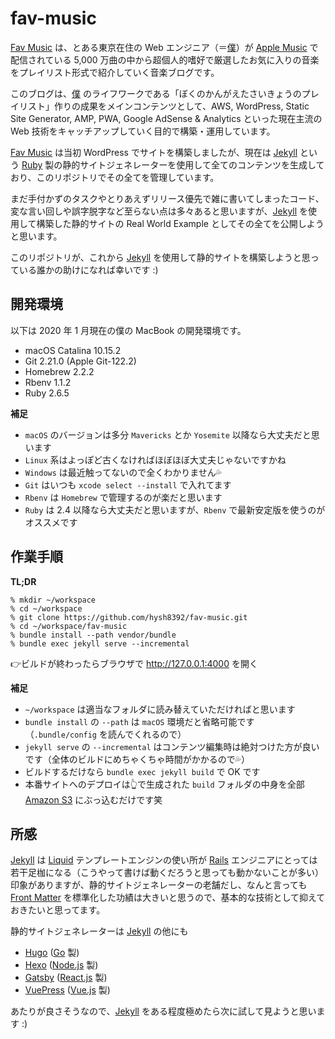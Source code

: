 # fav-music

[Fav Music](https://fav-music.tokyo/) は、とある東京在住の Web エンジニア（＝[僕](https://fav-music.tokyo/author.html)）が [Apple Music](https://www.apple.com/jp/apple-music/) で配信されている 5,000 万曲の中から超個人的嗜好で厳選したお気に入りの音楽をプレイリスト形式で紹介していく音楽ブログです。

このブログは、[僕](https://fav-music.tokyo/author.html) のライフワークである「ぼくのかんがえたさいきょうのプレイリスト」作りの成果をメインコンテンツとして、AWS, WordPress, Static Site Generator, AMP, PWA, Google AdSense & Analytics といった現在主流の Web 技術をキャッチアップしていく目的で構築・運用しています。

[Fav Music](https://fav-music.tokyo/) は当初 WordPress でサイトを構築しましたが、現在は [Jekyll](https://github.com/jekyll/jekyll) という [Ruby](https://github.com/ruby/ruby) 製の静的サイトジェネレーターを使用して全てのコンテンツを生成しており、このリポジトリでその全てを管理しています。

まだ手付かずのタスクやとりあえずリリース優先で雑に書いてしまったコード、変な言い回しや誤字脱字など至らない点は多々あると思いますが、[Jekyll](https://github.com/jekyll/jekyll) を使用して構築した静的サイトの Real World Example としてその全てを公開しようと思います。

このリポジトリが、これから [Jekyll](https://github.com/jekyll/jekyll) を使用して静的サイトを構築しようと思っている誰かの助けになれば幸いです :)

## 開発環境

以下は 2020 年 1 月現在の僕の MacBook の開発環境です。
- macOS Catalina 10.15.2
- Git 2.21.0 (Apple Git-122.2)
- Homebrew 2.2.2
- Rbenv 1.1.2
- Ruby 2.6.5

**補足**
- `macOS` のバージョンは多分 `Mavericks` とか `Yosemite` 以降なら大丈夫だと思います
- `Linux` 系はよっぽど古くなければほぼほぼ大丈夫じゃないですかね
- `Windows` は最近触ってないので全くわかりません💦
- `Git` はいつも `xcode select --install` で入れてます
- `Rbenv` は `Homebrew` で管理するのが楽だと思います
- `Ruby` は 2.4 以降なら大丈夫だと思いますが、`Rbenv` で最新安定版を使うのがオススメです

## 作業手順

**TL;DR**
```shell
% mkdir ~/workspace
% cd ~/workspace
% git clone https://github.com/hysh8392/fav-music.git
% cd ~/workspace/fav-music
% bundle install --path vendor/bundle
% bundle exec jekyll serve --incremental
```
👉ビルドが終わったらブラウザで http://127.0.0.1:4000 を開く

**補足**
- `~/workspace` は適当なフォルダに読み替えていただければと思います
- `bundle install` の `--path` は `macOS` 環境だと省略可能です（`.bundle/config` を読んでくれるので）
- `jekyll serve` の `--incremental` はコンテンツ編集時は絶対つけた方が良いです（全体のビルドにめちゃくちゃ時間がかかるので💦）
- ビルドするだけなら `bundle exec jekyll build` で OK です
- 本番サイトへのデプロイは👆で生成された `build` フォルダの中身を全部 [Amazon S3](https://aws.amazon.com/jp/s3/) にぶっ込むだけです笑

## 所感

[Jekyll](https://github.com/jekyll/jekyll) は [Liquid](https://github.com/Shopify/liquid) テンプレートエンジンの使い所が [Rails](https://rubyonrails.org/) エンジニアにとっては若干足枷になる（こうやって書けば動くだろうと思っても動かないことが多い）印象がありますが、静的サイトジェネレーターの老舗だし、なんと言っても [Front Matter](https://jekyllrb.com/docs/front-matter/) を標準化した功績は大きいと思うので、基本的な技術として抑えておきたいと思ってます。

静的サイトジェネレーターは [Jekyll](https://github.com/jekyll/jekyll) の他にも

- [Hugo](https://gohugo.io/) ([Go](https://golang.org/) 製)
- [Hexo](https://hexo.io/) ([Node.js](https://nodejs.org/) 製)
- [Gatsby](https://www.gatsbyjs.org/) ([React.js](https://reactjs.org/) 製)
- [VuePress](https://vuepress.vuejs.org/) ([Vue.js](https://vuejs.org/) 製)

あたりが良さそうなので、[Jekyll](https://github.com/jekyll/jekyll) をある程度極めたら次に試して見ようと思います :)
